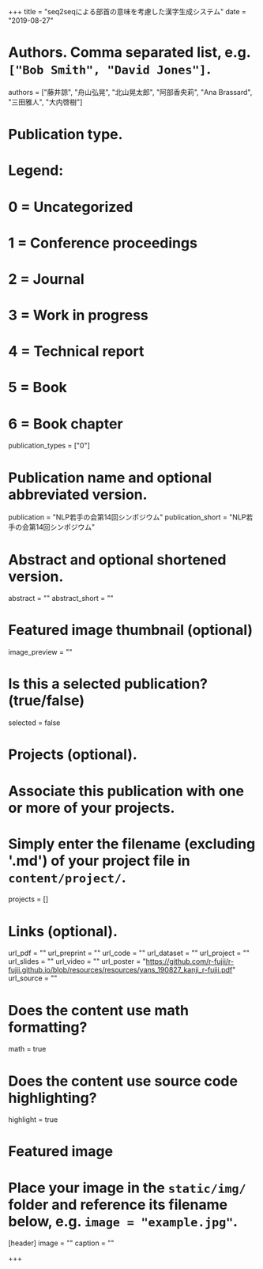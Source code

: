 +++
title = "seq2seqによる部首の意味を考慮した漢字生成システム"
date = "2019-08-27"

# Authors. Comma separated list, e.g. `["Bob Smith", "David Jones"]`.
authors = ["藤井諒", "舟山弘晃", "北山晃太郎", "阿部香央莉", "Ana Brassard", "三田雅人", "大内啓樹"]

# Publication type.
# Legend:
# 0 = Uncategorized
# 1 = Conference proceedings
# 2 = Journal
# 3 = Work in progress
# 4 = Technical report
# 5 = Book
# 6 = Book chapter
publication_types = ["0"]

# Publication name and optional abbreviated version.
publication = "NLP若手の会第14回シンポジウム"
publication_short = "NLP若手の会第14回シンポジウム"

# Abstract and optional shortened version.
abstract = ""
abstract_short = ""

# Featured image thumbnail (optional)
image_preview = ""

# Is this a selected publication? (true/false)
selected = false

# Projects (optional).
#   Associate this publication with one or more of your projects.
#   Simply enter the filename (excluding '.md') of your project file in `content/project/`.
projects = []

# Links (optional).
url_pdf = ""
url_preprint = ""
url_code = ""
url_dataset = ""
url_project = ""
url_slides = ""
url_video = ""
url_poster = "https://github.com/r-fujii/r-fujii.github.io/blob/resources/resources/yans_190827_kanji_r-fujii.pdf"
url_source = ""

# Does the content use math formatting?
math = true

# Does the content use source code highlighting?
highlight = true

# Featured image
# Place your image in the `static/img/` folder and reference its filename below, e.g. `image = "example.jpg"`.
[header]
image = ""
caption = ""

+++

